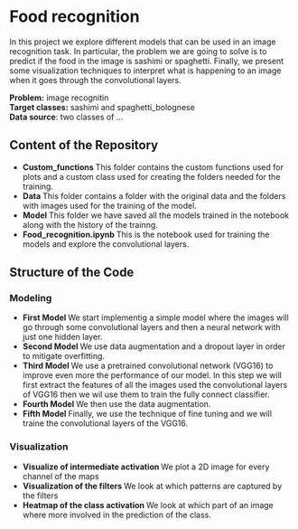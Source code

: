 # Food recognition
In this project we explore different models that can be used in an image recognition task. In particular, the problem we are going to solve is to predict if the food in the image is 
sashimi or spaghetti. Finally, we present some visualization techniques to interpret what is happening to an image when it goes through the convolutional layers. 

<b>Problem:</b> image recognitin <br>
<b>Target classes:</b> sashimi and spaghetti_bolognese <br>
<b>Data source</b>: two classes of  ... <br>

## Content of the Repository

- <b> Custom_functions </b> This folder contains the custom functions used for plots and a custom class used for creating the folders needed for the training. 
- <b> Data </b> This folder contains a folder with the original data and the folders with images used for the training of the model.
- <b> Model </b> This folder we have saved all the models trained in the notebook along with the history of the trainng. 
- <b> Food_recognition.ipynb </b> This is the notebook used for training the models and explore the convolutional layers.

## Structure of the Code

### Modeling 
- <b> First Model </b> We start implementig a simple model where the images will go through some convolutional layers and then a neural network with just one hidden layer. <br>
- <b> Second Model </b> We use data augmentation and a dropout layer in order to mitigate overfitting. <br>
- <b> Third Model </b> We use a pretrained convolutional network (VGG16) to improve even more the performance of our model. In this step we will first extract the features of all the 
  images used the convolutional layers of VGG16 then we wil use them to train the fully connect classifier. <br>
- <b> Fourth Model </b> We then use the data augmentation.
- <b> Fifth Model </b> Finally, we use the technique of fine tuning and we will traine the convolutional layers of the VGG16. 

### Visualization 

- <b> Visualize of intermediate activation </b> We plot a 2D image for every channel of the maps
- <b> Visualization of the filters </b> We look at which patterns are captured by the filters
- <b> Heatmap of the class activation </b> We look at which part of an image where more involved in the prediction of the class. 
